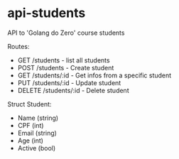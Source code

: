 # api-students
API to 'Golang do Zero' course students


Routes:
-  GET /students - list all students
-  POST /students - Create student
-  GET  /students/:id - Get infos from a specific student
-  PUT  /students/:id - Update student
-  DELETE  /students/:id - Delete student


Struct Student:

- Name (string)
- CPF (int)
- Email (string)
- Age (int)
- Active (bool)